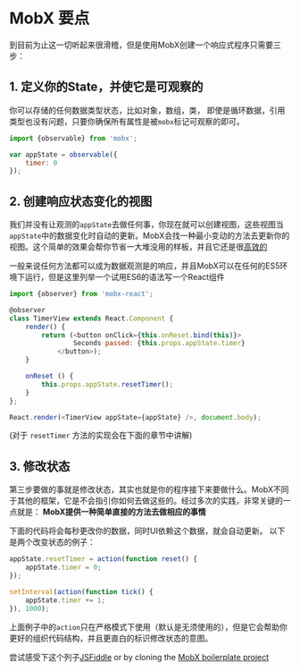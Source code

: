 # MobX 要点

到目前为止这一切听起来很滑稽，但是使用MobX创建一个响应式程序只需要三步：

## 1. 定义你的State，并使它是可观察的

你可以存储的任何数据类型状态，比如对象，数组，类， 即使是循环数据，引用类型也没有问题，只要你确保所有属性是被`mobx`标记可观察的即可。

```javascript
import {observable} from 'mobx';

var appState = observable({
    timer: 0
});
```

## 2. 创建响应状态变化的视图

我们并没有让观测的`appState`去做任何事，你现在就可以创建视图，这些视图当`appState`中的数据变化时自动的更新。MobX会找一种最小变动的方法去更新你的视图。这个简单的效果会帮你节省一大堆没用的样板，并且它还是很[高效的](https://mendix.com/tech-blog/making-react-reactive-pursuit-high-performing-easily-maintainable-react-apps/)

一般来说任何方法都可以成为数据观测是的响应，并且MobX可以在任何的ES5环境下运行，但是这里列举一个试用ES6的语法写一个React组件

```javascript
import {observer} from 'mobx-react';

@observer
class TimerView extends React.Component {
    render() {
        return (<button onClick={this.onReset.bind(this)}>
                Seconds passed: {this.props.appState.timer}
            </button>);
    }

    onReset () {
        this.props.appState.resetTimer();
    }
};

React.render(<TimerView appState={appState} />, document.body);
```

(对于 `resetTimer` 方法的实现会在下面的章节中讲解)

## 3. 修改状态

第三步要做的事就是修改状态，其实也就是你的程序接下来要做什么。MobX不同于其他的框架，它是不会指引你如何去做这些的。经过多次的实践，非常关键的一点就是： **MobX提供一种简单直接的方法去做相应的事情**

下面的代码将会每秒更改你的数据，同时UI依赖这个数据，就会自动更新。
以下是两个改变状态的例子：

```javascript
appState.resetTimer = action(function reset() {
    appState.timer = 0;
});

setInterval(action(function tick() {
    appState.timer += 1;
}), 1000);
```
上面例子中的`action`只在严格模式下使用（默认是无须使用的），但是它会帮助你更好的组织代码结构，并且更直白的标识修改状态的意图。

尝试感受下这个列子[JSFiddle](http://jsfiddle.net/mweststrate/wgbe4guu/) or by cloning the [MobX boilerplate project](https://github.com/mobxjs/mobx-react-boilerplate)